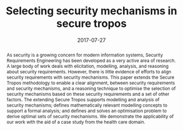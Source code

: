 ---
title: "Selecting security mechanisms in secure tropos"
abstract: "As security is a growing concern for modern information systems, Security Requirements Engineering has been developed as a very active area of research. A large body of work deals with elicitation, modelling, analysis, and reasoning about security requirements. However, there is little evidence of efforts to align security requirements with security mechanisms. This paper extends the Secure Tropos methodology to enable a clear alignment, between security requirements and security mechanisms, and a reasoning technique to optimise the selection of security mechanisms based on these security requirements and a set of other factors. The extending Secure Tropos supports modelling and analysis of security mechanisms; defines mathematically relevant modelling concepts to support a formal analysis; and defines and solves an optimisation problem to derive optimal sets of security mechanisms. We demonstrate the applicability of our work with the aid of a case study from the health care domain."
collection: publications
permalink: /publication/pavlidis2017selecting
date: 2017-07-27
venue: '2017 International Conference on Trust, Privacy & Security in Digital Business'
paperurl: '/files/pdf/papers/pavlidis2017selecting.pdf'
link: 'https://doi.org/10.1007/978-3-319-64483-7_7'
citation: 'Michalis Pavlidis, Haralambos Mouratidis, Emmanouil Panaousis, Nikolaos Argyropoulos (2017). 
  &quot;Selecting security mechanisms in secure tropos.&quot;
  <i>International Conference on Trust, Privacy & Security in Digital Business</i>, 10442, 99–114.<br>
   <span style="color:#2979ab;">(CORE2018 Ranking: B)</span>'
---